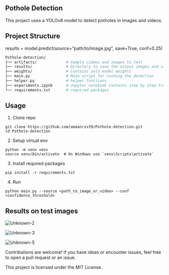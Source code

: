 ## Pothole Detection
This project uses a YOLOv8 model to detect potholes in images and videos.

## Project Structure
results = model.predict(source="path/to/image.jpg", save=True, conf=0.25)
```bash
Pothole-detection/
├── artifacts/             # Sample videos and images to test
├── results/               # Directory to save the output images and videos
├── weights/               # Contains yolo model weights
├── main.py                # Main script for running the detection
├── helper.py              # helper functions
├── experiments.ipynb      # Jupyter notebook contains step by step training implementation and result metrics
└── requirements.txt       # required packages
```

## Usage
1. Clone repo
```
git clone https://github.com/amaanrzv39/Pothole-detection.git
cd Pothole-detection
```
2. Setup virtual env
```
python -m venv venv
source venv/bin/activate  # On Windows use `venv\Scripts\activate`
```
3. Install required packages
```
pip install -r requirements.txt
```
4. Run
```
python main.py --source <path_to_image_or_video> --conf <confidence_threshold>
```

## Results on test images
![Unknown-2](https://github.com/user-attachments/assets/2bd410d1-8614-4be8-9692-1a9da182a6e9)

![Unknown-3](https://github.com/user-attachments/assets/48012440-db20-4852-b34b-a7a83caa92b3)

![Unknown-5](https://github.com/user-attachments/assets/7a41c9b6-8ec4-4fc2-83e4-54967247268f)

Contributions are welcome! If you have ideas or encounter issues, feel free to open a pull request or an issue.

This project is licensed under the MIT License.
